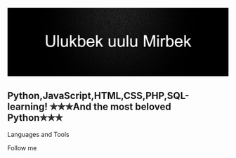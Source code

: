 [![Header](https://github.com/Mirbek-W/Mirbek-w/blob/main/assets/prof_logo1.jpg)](https://www.sololearn.com/profile/12493044)


## Python,JavaScript,HTML,CSS,PHP,SQL-learning!       ✯✯✯And the most beloved Python✯✯✯

Languages and Tools

Follow me